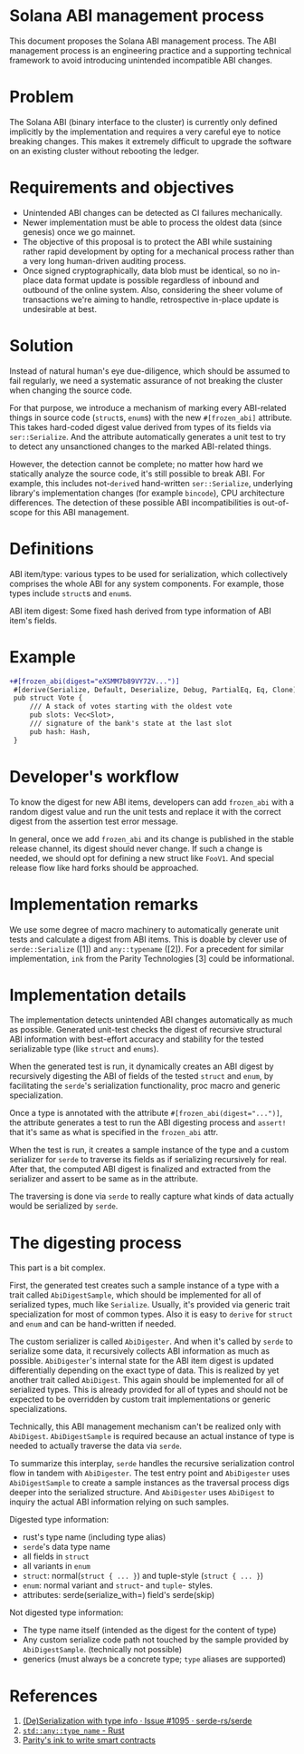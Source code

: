 # Solana ABI management process

This document proposes the Solana ABI management process. The ABI management
process is an engineering practice and a supporting technical framework to avoid
introducing unintended incompatible ABI changes.

# Problem

The Solana ABI (binary interface to the cluster) is currently only defined
implicitly by the implementation and requires a very careful eye to notice
breaking changes. This makes it extremely difficult to upgrade the software
on an existing cluster without rebooting the ledger.

# Requirements and objectives

- Unintended ABI changes can be detected as CI failures mechanically.
- Newer implementation must be able to process the oldest data (since genesis)
  once we go mainnet.
- The objective of this proposal is to protect the ABI while sustaining rather
  rapid development by opting for a mechanical process rather than a very long
  human-driven auditing process.
- Once signed cryptographically, data blob must be identical, so no
  in-place data format update is possible regardless of inbound and outbound of
  the online system. Also, considering the sheer volume of transactions we're
  aiming to handle, retrospective in-place update is undesirable at best.

# Solution

Instead of natural human's eye due-diligence, which should be assumed to fail
regularly, we need a systematic assurance of not breaking the cluster when
changing the source code.

For that purpose, we introduce a mechanism of marking every ABI-related things
in source code (`struct`s, `enum`s) with the new `#[frozen_abi]` attribute. This
takes hard-coded digest value derived from types of its fields via
`ser::Serialize`. And the attribute automatically generates a unit test to try
to detect any unsanctioned changes to the marked ABI-related things.

However, the detection cannot be complete; no matter how hard we statically
analyze the source code, it's still possible to break ABI. For example, this
includes not-`derive`d hand-written `ser::Serialize`, underlying library's
implementation changes (for example `bincode`), CPU architecture differences.
The detection of these possible ABI incompatibilities is out-of-scope for this
ABI management.

# Definitions

ABI item/type: various types to be used for serialization, which collectively
comprises the whole ABI for any system components. For example, those types
include `struct`s and `enum`s.

ABI item digest: Some fixed hash derived from type information of ABI item's
fields.

# Example

```patch
+#[frozen_abi(digest="eXSMM7b89VY72V...")]
 #[derive(Serialize, Default, Deserialize, Debug, PartialEq, Eq, Clone)]
 pub struct Vote {
     /// A stack of votes starting with the oldest vote
     pub slots: Vec<Slot>,
     /// signature of the bank's state at the last slot
     pub hash: Hash,
 }
```

# Developer's workflow

To know the digest for new ABI items, developers can add `frozen_abi` with a
random digest value and run the unit tests and replace it with the correct
digest from the assertion test error message.

In general, once we add `frozen_abi` and its change is published in the stable
release channel, its digest should never change. If such a change is needed, we
should opt for defining a new struct like `FooV1`. And special release flow like
hard forks should be approached.

# Implementation remarks

We use some degree of macro machinery to automatically generate unit tests
and calculate a digest from ABI items. This is doable by clever use of
`serde::Serialize` ([1]) and `any::typename` ([2]). For a precedent for similar
implementation, `ink` from the Parity Technologies [3] could be informational.

# Implementation details

The implementation detects unintended ABI changes automatically as much as
possible. Generated unit-test checks the digest of recursive structural ABI
information with best-effort accuracy and stability for the tested serializable
type (like `struct` and `enums`).

When the generated test is run, it dynamically creates an ABI digest by
recursively digesting the ABI of fields of the tested `struct` and `enum`, by
facilitating the `serde`'s serialization functionality, proc macro and generic
specialization.

Once a type is annotated with the attribute `#[frozen_abi(digest="...")]`,
the attribute generates a test to run the ABI digesting process and `assert!`
that it's same as what is specified in the `frozen_abi` attr.

When the test is run, it creates a sample instance of the type and a custom
serializer for `serde` to traverse its fields as if serializing recursively for
real. After that, the computed ABI digest is finalized and extracted from the
serializer and assert to be same as in the attribute.

The traversing is done via `serde` to really capture what kinds of data
actually would be serialized by `serde`.

# The digesting process

This part is a bit complex.

First, the generated test creates such a sample instance of a type with a trait
called `AbiDigestSample`, which should be implemented for all of serialized
types, much like `Serialize`. Usually, it's provided via generic trait
specialization for most of common types. Also it is easy to `derive` for
`struct` and `enum` and can be hand-written if needed.

The custom serializer is called `AbiDigester`. And when it's called by `serde`
to serialize some data, it recursively collects ABI information as much as
possible. `AbiDigester`'s internal state for the ABI item digest is updated
differentially depending on the exact type of data. This is realized by yet
another trait called `AbiDigest`. This again should be implemented for all of
serialized types. This is already provided for all of types and should not be
expected to be overridden by custom trait implementations or generic
specializations.

Technically, this ABI management mechanism can't be realized only with
`AbiDigest`. `AbiDigestSample` is required because an actual instance of type
is needed to actually traverse the data via `serde`.

To summarize this interplay, `serde` handles the recursive serialization control
flow in tandem with `AbiDigester`. The test entry point and `AbiDigester` uses
`AbiDigestSample` to create a sample instances as the traversal process digs
deeper into the serialized structure. And `AbiDigester` uses `AbiDigest` to
inquiry the actual ABI information relying on such samples.

Digested type information:

- rust's type name (including type alias)
- `serde`'s data type name
- all fields in `struct`
- all variants in `enum`
- `struct`: normal(`struct { ... }`) and tuple-style (`struct { ... }`)
- `enum`: normal variant and `struct`- and `tuple`- styles.
- attributes: serde(serialize_with=) field's serde(skip)

Not digested type information:

- The type name itself (intended as the digest for the content of type)
- Any custom serialize code path not touched by the sample provided by
  `AbiDigestSample`. (technically not possible)
- generics (must always be a concrete type; `type` aliases are supported)

# References

1. [(De)Serialization with type info · Issue #1095 · serde-rs/serde](https://github.com/serde-rs/serde/issues/1095#issuecomment-345483479)
2. [`std::any::type_name` - Rust](https://doc.rust-lang.org/std/any/fn.type_name.html)
3. [Parity's ink to write smart contracts](https://github.com/paritytech/ink)
